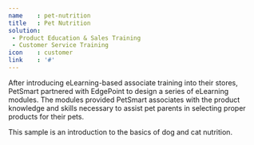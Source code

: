 ```yaml
---
name    : pet-nutrition
title   : Pet Nutrition
solution:
 - Product Education & Sales Training
 - Customer Service Training
icon    : customer
link    : '#'
---
```

After introducing eLearning-based associate training into their stores, PetSmart partnered with EdgePoint to design a series of eLearning modules. The modules provided PetSmart associates with the product knowledge and skills necessary to assist pet parents in selecting proper products for their pets.

This sample is an introduction to the basics of dog and cat nutrition.
